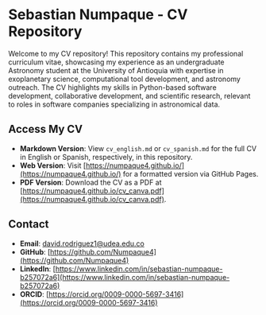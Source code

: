 # Sebastian Numpaque - CV Repository

Welcome to my CV repository! This repository contains my professional curriculum vitae, showcasing my experience as an undergraduate Astronomy student at the University of Antioquia with expertise in exoplanetary science, computational tool development, and astronomy outreach. The CV highlights my skills in Python-based software development, collaborative development, and scientific research, relevant to roles in software companies specializing in astronomical data.

## Access My CV
- **Markdown Version**: View `cv_english.md` or `cv_spanish.md` for the full CV in English or Spanish, respectively, in this repository.
- **Web Version**: Visit [https://numpaque4.github.io/](https://numpaque4.github.io/) for a formatted version via GitHub Pages.
- **PDF Version**: Download the CV as a PDF at [https://numpaque4.github.io/cv_canva.pdf](https://numpaque4.github.io/cv_canva.pdf).

## Contact
- **Email**: [david.rodriguez1@udea.edu.co](mailto:david.rodriguez1@udea.edu.co)
- **GitHub**: [https://github.com/Numpaque4](https://github.com/Numpaque4)
- **LinkedIn**: [https://www.linkedin.com/in/sebastian-numpaque-b257072a6](https://www.linkedin.com/in/sebastian-numpaque-b257072a6)
- **ORCID**: [https://orcid.org/0009-0000-5697-3416](https://orcid.org/0009-0000-5697-3416)